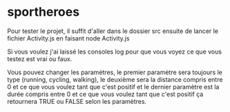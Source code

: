 # sportheroes

Pour tester le projet, il suffit d'aller dans le dossier src
ensuite de lancer le fichier Activity.js en faisant node Activity.js

Si vous voulez j'ai laissé les consoles log pour que vous voyez ce que vous testez
est vrai ou faux.

Vous pouvez changer les paramètres, le premier paramètre sera toujours le type (running, cycling, walking),
le deuxième sera la distance compris entre 0 et ce que vous voulez tant que c'est positif et le dernier paramètre
est la durée compris entre 0 et ce que vous voulez tant que c'est positif ça retournera TRUE ou FALSE selon les paramètres.